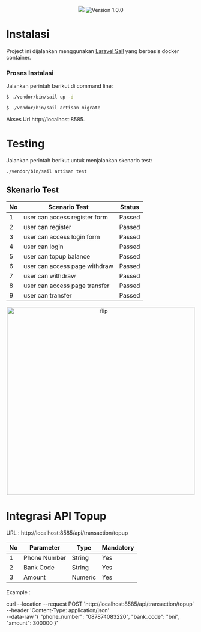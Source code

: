 <p align="center">
<a href="https://laravel.com"><img src="https://img.shields.io/badge/made%20with-Laravel-red"></a>
<img src="https://img.shields.io/badge/version-1.0.0-blueviolet" alt="Version 1.0.0">
</p>


# Instalasi

Project ini dijalankan menggunakan <a href="https://laravel.com/docs/8.x/sail">Laravel Sail</a> yang berbasis docker container.

### Proses Instalasi

Jalankan perintah berikut di command line:

```bash
$ ./vendor/bin/sail up -d
```

```bash
$ ./vendor/bin/sail artisan migrate
```

Akses Url http://localhost:8585.

# Testing

Jalankan perintah berikut untuk menjalankan skenario test:

```bash
./vendor/bin/sail artisan test
```

## Skenario Test

<table>
  <thead>
    <tr>
      <th>No</th>
      <th>Scenario Test</th>
      <th>Status</th>
    </tr>
  </thead>
  <tbody>
    <tr>
      <td>1</td>
      <td>user can access register form</td>
      <td>Passed</td>
    </tr>
    <tr>
      <td>2</td>
      <td>user can register</td>
      <td>Passed</td>
    </tr>
    <tr>
      <td>3</td>
      <td>user can access login form</td>
      <td>Passed</td>
    </tr>
    <tr>
      <td>4</td>
      <td>user can login</td>
      <td>Passed</td>
    </tr>
    <tr>
      <td>5</td>
      <td>user can topup balance</td>
      <td>Passed</td>
    </tr>
    <tr>
      <td>6</td>
      <td>user can access page withdraw</td>
      <td>Passed</td>
    </tr>
    <tr>
      <td>7</td>
      <td>user can withdraw</td>
      <td>Passed</td>
    </tr>
    <tr>
      <td>8</td>
      <td>user can access page transfer</td>
      <td>Passed</td>
    </tr>
    <tr>
      <td>9</td>
      <td>user can transfer</td>
      <td>Passed</td>
    </tr>
  </tbody>
</table>

<p align="center">
  <a href="#"><img alt="flip" src="https://user-images.githubusercontent.com/8348927/103419767-0c305000-4bc7-11eb-88fd-bb2a30267a8f.png" width="500"/></a>
</p>


# Integrasi API Topup
URL : http://localhost:8585/api/transaction/topup
<table>
    <thead>
        <tr>
            <th>No</th>
            <th>Parameter</th>
            <th>Type</th>
            <th>Mandatory</th>
        </tr>
    </thead>
    <tbody>
        <tr>
            <td>1</td>
            <td>Phone Number</td>
            <td>String</td>
            <td>Yes</td>
        </tr>
        <tr>
            <td>2</td>
            <td>Bank Code</td>
            <td>String</td>
            <td>Yes</td>
        </tr>
        <tr>
            <td>3</td>
            <td>Amount</td>
            <td>Numeric</td>
            <td>Yes</td>
        </tr>
    </tbody>
</table>

Example : 

curl --location --request POST 'http://localhost:8585/api/transaction/topup' \
--header 'Content-Type: application/json' \
--data-raw '{
    "phone_number": "087874083220",
    "bank_code": "bni",
    "amount": 300000
}'